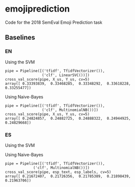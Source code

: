 # emojiprediction

Code for the 2018 SemEval Emoji Prediction task

## Baselines

### EN
Using the SVM

    pipe = Pipeline([('tfidf', TfidfVectorizer()),
	                 ('clf', LinearSVC())])
    cross_val_score(pipe, X_us, Y_us, cv=5)
    array([ 0.33393839,  0.33468285,  0.33348292,  0.33618228,  0.33255477])
	
Using Naive-Bayes	

    pipe = Pipeline([('tfidf', TfidfVectorizer()),
                     ('clf', MultinomialNB())])
    cross_val_score(pipe, X_us, Y_us, cv=5)
    array([ 0.24824857,  0.24882725,  0.24888322,  0.24944925,  0.24829668])

### ES

Using the SVM
 
Using Naive-Bayes	

	pipe = Pipeline([('tfidf', TfidfVectorizer()),
                 ('clf', MultinomialNB())])
	cross_val_score(pipe, esp_text, esp_labels, cv=5)
	array([ 0.21672407,  0.21726356,  0.21785389,  0.21898439,  0.21963706])






